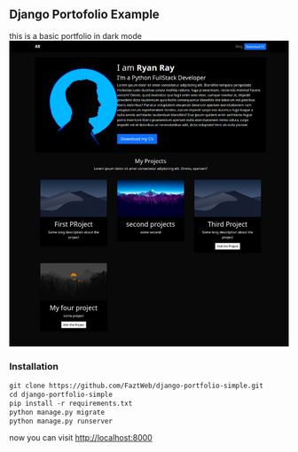 ## Django Portofolio Example

this is a basic portfolio in dark mode
![](./screenshot.png)

### Installation

```
git clone https://github.com/FaztWeb/django-portfolio-simple.git
cd django-portfolio-simple
pip install -r requirements.txt
python manage.py migrate
python manage.py runserver
```

now you can visit <a href="http://localhost:8000" target="_blank">http://localhost:8000</a>

